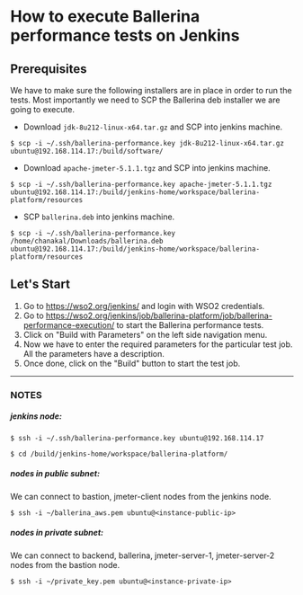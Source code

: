 # How to execute Ballerina performance tests on Jenkins

## Prerequisites

We have to make sure the following installers are in place in order to run the tests. Most importantly we need to SCP the Ballerina deb installer we are going to execute.

* Download `jdk-8u212-linux-x64.tar.gz` and SCP into jenkins machine.

```shell
$ scp -i ~/.ssh/ballerina-performance.key jdk-8u212-linux-x64.tar.gz ubuntu@192.168.114.17:/build/software/
```

* Download `apache-jmeter-5.1.1.tgz` and SCP into jenkins machine.
```shell
$ scp -i ~/.ssh/ballerina-performance.key apache-jmeter-5.1.1.tgz ubuntu@192.168.114.17:/build/jenkins-home/workspace/ballerina-platform/resources
```

* SCP `ballerina.deb` into jenkins machine.
```shell
$ scp -i ~/.ssh/ballerina-performance.key /home/chanakal/Downloads/ballerina.deb ubuntu@192.168.114.17:/build/jenkins-home/workspace/ballerina-platform/resources
```

## Let's Start

1. Go to https://wso2.org/jenkins/ and login with WSO2 credentials.
2. Go to https://wso2.org/jenkins/job/ballerina-platform/job/ballerina-performance-execution/ to start the Ballerina performance tests.
3. Click on "Build with Parameters" on the left side navigation menu.
4. Now we have to enter the required parameters for the particular test job. All the parameters have a description.
5. Once done, click on the "Build" button to start the test job.

---

### NOTES

##### jenkins node:
`$ ssh -i ~/.ssh/ballerina-performance.key ubuntu@192.168.114.17`

`$ cd /build/jenkins-home/workspace/ballerina-platform/`

##### nodes in public subnet:

We can connect to bastion, jmeter-client nodes from the jenkins node.

`$ ssh -i ~/ballerina_aws.pem ubuntu@<instance-public-ip>`

##### nodes in private subnet:

We can connect to backend, ballerina, jmeter-server-1, jmeter-server-2 nodes from the bastion node.

`$ ssh -i ~/private_key.pem ubuntu@<instance-private-ip>`
